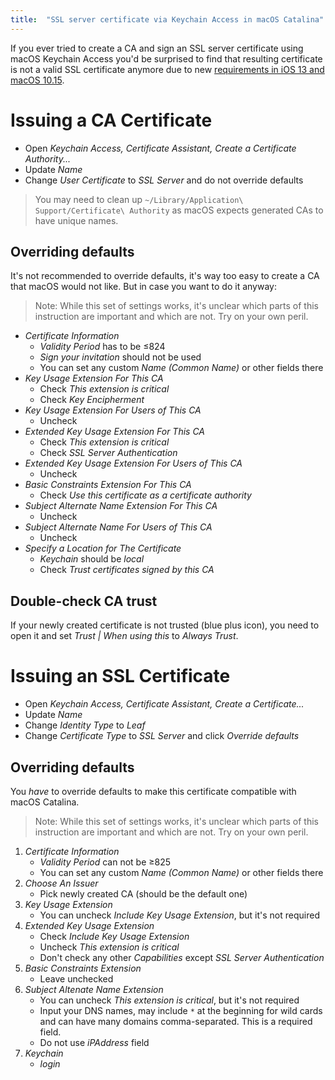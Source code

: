 ```yaml
---
title:  "SSL server certificate via Keychain Access in macOS Catalina"
---
```


If you ever tried to create a CA and sign an SSL server certificate using
macOS Keychain Access you'd be surprised to find that resulting certificate
is not a valid SSL certificate anymore due to new
[requirements in iOS 13 and macOS 10.15](https://support.apple.com/en-us/HT210176).

<!--more-->

# Issuing a CA Certificate

- Open _Keychain Access, Certificate Assistant, Create a Certificate Authority..._
- Update _Name_
- Change _User Certificate_ to _SSL Server_ and do not override defaults

> You may need to clean up
  `~/Library/Application\ Support/Certificate\ Authority` as macOS expects
  generated CAs to have unique names.

## Overriding defaults

It's not recommended to override defaults, it's way too easy to create a CA
that macOS would not like. But in case you want to do it anyway:

> Note: While this set of settings works, it's unclear which parts of this
instruction are important and which are not. Try on your own peril.

- _Certificate Information_
  - _Validity Period_ has to be ≤824
  - _Sign your invitation_ should not be used
   - You can set any custom _Name (Common Name)_ or other fields there
- _Key Usage Extension For This CA_
  - Check _This extension is critical_
  - Check _Key Encipherment_
- _Key Usage Extension For Users of This CA_
  - Uncheck
- _Extended Key Usage Extension For This CA_
  - Check _This extension is critical_
  - Check _SSL Server Authentication_
- _Extended Key Usage Extension For Users of This CA_
  - Uncheck
- _Basic Constraints Extension For This CA_
  - Check _Use this certificate as a certificate authority_
- _Subject Alternate Name Extension For This CA_
  - Uncheck
- _Subject Alternate Name For Users of This CA_
  - Uncheck
- _Specify a Location for The Certificate_
  - _Keychain_ should be _local_
  - Check _Trust certificates signed by this CA_

## Double-check CA trust

If your newly created certificate is not trusted (blue plus icon),
you need to open it and set _Trust | When using this_ to _Always Trust_.

# Issuing an SSL Certificate

- Open _Keychain Access, Certificate Assistant, Create a Certificate..._
- Update _Name_
- Change _Identity Type_ to _Leaf_
- Change _Certificate Type_ to _SSL Server_ and click _Override defaults_

## Overriding defaults

You _have_ to override defaults to make this certificate compatible with macOS
Catalina.

> Note: While this set of settings works, it's unclear which parts of this
instruction are important and which are not. Try on your own peril.

1. _Certificate Information_
   - _Validity Period_ can not be ≥825
   - You can set any custom _Name (Common Name)_ or other fields there
1. _Choose An Issuer_
   - Pick newly created CA (should be the default one)
1. _Key Usage Extension_
   - You can uncheck _Include Key Usage Extension_, but it's not required
1. _Extended Key Usage Extension_
   - Check _Include Key Usage Extension_
   - Uncheck _This extension is critical_
   - Don't check any other _Capabilities_ except _SSL Server Authentication_
1. _Basic Constraints Extension_
   - Leave unchecked
1. _Subject Altenate Name Extension_
   - You can uncheck _This extension is critical_, but it's not required
   - Input your DNS names, may include `*` at the beginning for wild cards
     and can have many domains comma-separated. This is a required field.
   - Do not use _iPAddress_ field
1. _Keychain_
   - _login_

